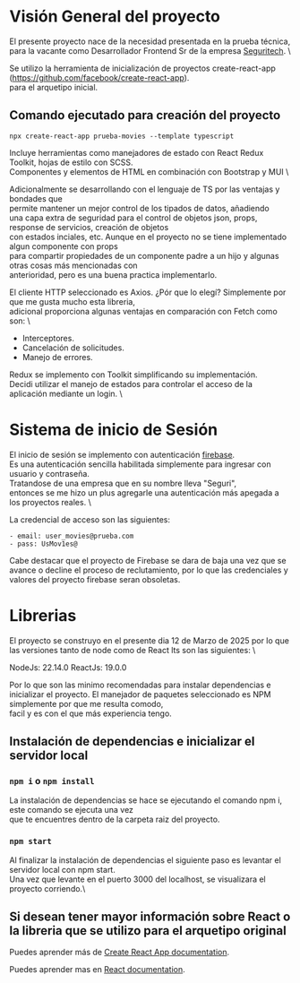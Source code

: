 # Visión General del proyecto

El presente proyecto nace de la necesidad presentada en la prueba técnica, \
para la vacante como Desarrollador Frontend Sr de la empresa [Seguritech](https://seguritech.com). \

Se utilizo la herramienta de inicialización de proyectos create-react-app (https://github.com/facebook/create-react-app). \
para el arquetipo inicial.

## Comando ejecutado para creación del proyecto

`npx create-react-app prueba-movies --template typescript`

Incluye herramientas como manejadores de estado con React Redux Toolkit, hojas de estilo con SCSS. \
Componentes y elementos de HTML en combinación con Bootstrap y MUI \

Adicionalmente se desarrollando con el lenguaje de TS por las ventajas y bondades que \
permite mantener un mejor control de los tipados de datos, añadiendo \
una capa extra de seguridad para el control de objetos json, props, response de servicios, creación de objetos \
con estados inciales, etc. Aunque en el proyecto no se tiene implementado algun componente con props\
para compartir propiedades de un componente padre a un hijo y algunas otras cosas más mencionadas con \
anterioridad, pero es una buena practica implementarlo.

El cliente HTTP seleccionado es Axios. ¿Pór que lo elegí? Simplemente por que me gusta mucho esta libreria, \
adicional proporciona algunas ventajas en comparación con Fetch como son: \

- Interceptores.
- Cancelación de solicitudes.
- Manejo de errores.

Redux se implemento con Toolkit simplificando su implementación. \
Decidi utilizar el manejo de estados para controlar el acceso de la aplicación mediante un login. \

# Sistema de inicio de Sesión

El inicio de sesión se implemento con autenticación [firebase](https://firebase.google.com/?hl=es-419). \
Es una autenticación sencilla habilitada simplemente para ingresar con usuario y contraseña. \
Tratandose de una empresa que en su nombre lleva "Seguri", \
entonces se me hizo un plus agregarle una autenticación más apegada a los proyectos reales. \

La credencial de acceso son las siguientes:

    - email: user_movies@prueba.com
    - pass: UsMov1es@

Cabe destacar que el proyecto de Firebase se dara de baja una vez que se avance o decline el proceso de reclutamiento, por lo que las credenciales y valores del proyecto firebase seran obsoletas.

# Librerias

El proyecto se construyo en el presente dia 12 de Marzo de 2025 por lo que las versiones tanto de node como de React lts son las siguientes: \

NodeJs: 22.14.0
ReactJs: 19.0.0

Por lo que son las minimo recomendadas para instalar dependencias e inicializar el proyecto.
El manejador de paquetes seleccionado es NPM simplemente por que me resulta comodo, \
facil y es con el que más experiencia tengo.

## Instalación de dependencias e inicializar el servidor local

### `npm i` o `npm install`

La instalación de dependencias se hace se ejecutando el comando npm i, este comando se ejecuta una vez \
que te encuentres dentro de la carpeta raiz del proyecto.

### `npm start`

Al finalizar la instalación de dependencias el siguiente paso es levantar el servidor local con npm start. \
Una vez que levante en el puerto 3000 del localhost, se visualizara el proyecto corriendo.\

## Si desean tener mayor información sobre React o la libreria que se utilizo para el arquetipo original

Puedes aprender más de [Create React App documentation](https://facebook.github.io/create-react-app/docs/getting-started).

Puedes aprender mas en [React documentation](https://reactjs.org/).
